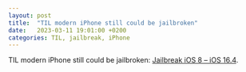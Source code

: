 ```yaml
---
layout: post
title:  "TIL modern iPhone still could be jailbroken"
date:   2023-03-11 19:01:00 +0200
categories: TIL, jailbreak, iPhone
---
```

TIL modern iPhone still could be jailbroken: [Jailbreak iOS 8 – iOS 16.4](https://pangu8.com).
